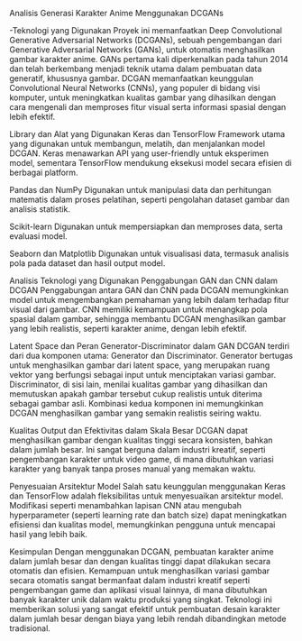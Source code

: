 Analisis Generasi Karakter Anime Menggunakan DCGANs

-Teknologi yang Digunakan
Proyek ini memanfaatkan Deep Convolutional Generative Adversarial Networks (DCGANs), sebuah pengembangan dari Generative Adversarial Networks (GANs), untuk otomatis menghasilkan gambar karakter anime. GANs pertama kali diperkenalkan pada tahun 2014 dan telah berkembang menjadi teknik utama dalam pembuatan data generatif, khususnya gambar. DCGAN memanfaatkan keunggulan Convolutional Neural Networks (CNNs), yang populer di bidang visi komputer, untuk meningkatkan kualitas gambar yang dihasilkan dengan cara mengenali dan memproses fitur visual serta informasi spasial dengan lebih efektif.

Library dan Alat yang Digunakan
Keras dan TensorFlow
Framework utama yang digunakan untuk membangun, melatih, dan menjalankan model DCGAN. Keras menawarkan API yang user-friendly untuk eksperimen model, sementara TensorFlow mendukung eksekusi model secara efisien di berbagai platform.

Pandas dan NumPy
Digunakan untuk manipulasi data dan perhitungan matematis dalam proses pelatihan, seperti pengolahan dataset gambar dan analisis statistik.

Scikit-learn
Digunakan untuk mempersiapkan dan memproses data, serta evaluasi model.

Seaborn dan Matplotlib
Digunakan untuk visualisasi data, termasuk analisis pola pada dataset dan hasil output model.

Analisis Teknologi yang Digunakan
Penggabungan GAN dan CNN dalam DCGAN
Penggabungan antara GAN dan CNN pada DCGAN memungkinkan model untuk mengembangkan pemahaman yang lebih dalam terhadap fitur visual dari gambar. CNN memiliki kemampuan untuk menangkap pola spasial dalam gambar, sehingga membantu DCGAN menghasilkan gambar yang lebih realistis, seperti karakter anime, dengan lebih efektif.

Latent Space dan Peran Generator-Discriminator dalam GAN
DCGAN terdiri dari dua komponen utama: Generator dan Discriminator. Generator bertugas untuk menghasilkan gambar dari latent space, yang merupakan ruang vektor yang berfungsi sebagai input untuk menciptakan variasi gambar. Discriminator, di sisi lain, menilai kualitas gambar yang dihasilkan dan memutuskan apakah gambar tersebut cukup realistis untuk diterima sebagai gambar asli. Kombinasi kedua komponen ini memungkinkan DCGAN menghasilkan gambar yang semakin realistis seiring waktu.

Kualitas Output dan Efektivitas dalam Skala Besar
DCGAN dapat menghasilkan gambar dengan kualitas tinggi secara konsisten, bahkan dalam jumlah besar. Ini sangat berguna dalam industri kreatif, seperti pengembangan karakter untuk video game, di mana dibutuhkan variasi karakter yang banyak tanpa proses manual yang memakan waktu.

Penyesuaian Arsitektur Model
Salah satu keunggulan menggunakan Keras dan TensorFlow adalah fleksibilitas untuk menyesuaikan arsitektur model. Modifikasi seperti menambahkan lapisan CNN atau mengubah hyperparameter (seperti learning rate dan batch size) dapat meningkatkan efisiensi dan kualitas model, memungkinkan pengguna untuk mencapai hasil yang lebih baik.

Kesimpulan
Dengan menggunakan DCGAN, pembuatan karakter anime dalam jumlah besar dan dengan kualitas tinggi dapat dilakukan secara otomatis dan efisien. Kemampuan untuk menghasilkan variasi gambar secara otomatis sangat bermanfaat dalam industri kreatif seperti pengembangan game dan aplikasi visual lainnya, di mana dibutuhkan banyak karakter unik dalam waktu produksi yang singkat. Teknologi ini memberikan solusi yang sangat efektif untuk pembuatan desain karakter dalam jumlah besar dengan biaya yang lebih rendah dibandingkan metode tradisional.